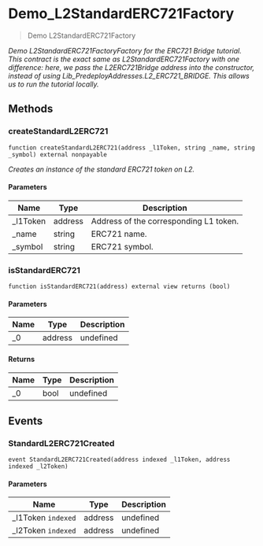 # Demo_L2StandardERC721Factory



> Demo L2StandardERC721Factory



*Demo L2StandardERC721FactoryFactory for the ERC721 Bridge tutorial. This contract is the exact same as L2StandardERC721Factory with one difference: here, we pass the L2ERC721Bridge address into the constructor, instead of using  Lib_PredeployAddresses.L2_ERC721_BRIDGE. This allows us to run the tutorial locally.*

## Methods

### createStandardL2ERC721

```solidity
function createStandardL2ERC721(address _l1Token, string _name, string _symbol) external nonpayable
```



*Creates an instance of the standard ERC721 token on L2.*

#### Parameters

| Name | Type | Description |
|---|---|---|
| _l1Token | address | Address of the corresponding L1 token.
| _name | string | ERC721 name.
| _symbol | string | ERC721 symbol.

### isStandardERC721

```solidity
function isStandardERC721(address) external view returns (bool)
```





#### Parameters

| Name | Type | Description |
|---|---|---|
| _0 | address | undefined

#### Returns

| Name | Type | Description |
|---|---|---|
| _0 | bool | undefined



## Events

### StandardL2ERC721Created

```solidity
event StandardL2ERC721Created(address indexed _l1Token, address indexed _l2Token)
```





#### Parameters

| Name | Type | Description |
|---|---|---|
| _l1Token `indexed` | address | undefined |
| _l2Token `indexed` | address | undefined |



